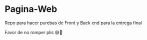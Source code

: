 # Pagina-Web
Repo para hacer purebas de Front y Back end para la entrega final

Favor de no romper plis 😅🌚

